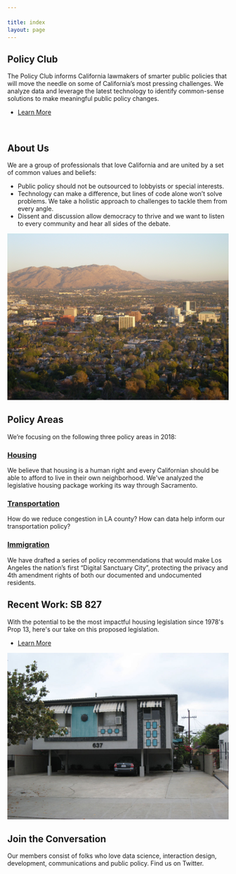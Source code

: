 ```yaml
---

title: index
layout: page
---
```

<!-- Introduction -->
<section class="banner style1 orient-left content-align-left image-position-right fullscreen onload-image-fade-in onload-content-fade-right">
	<div class="content">
		<h2>Policy Club</h2>
		<p class="major">The Policy Club informs California lawmakers of smarter public policies that will move the needle on some of California’s most pressing challenges. We analyze data and leverage the latest technology to identify common-sense solutions to make meaningful public policy changes. </p>
		<ul class="actions vertical">
			<li><a href="#first" class="button big wide smooth-scroll-middle">Learn More</a></li>
		</ul>
	</div>
	<div class="image">
		<img src="images/hollywoodstreet.jpg" alt="" />
	</div>
</section>

<!-- About us -->
<section class="spotlight style1 orient-right content-align-left image-position-center onscroll-image-fade-in" id="first">
	<div class="content">
		<h2>About Us</h2>
		<p>We are a group of professionals that love California and are united by a set of common values and beliefs:
            <ul>
              <li> Public policy should not be outsourced to lobbyists or special interests.</li>
              <li> Technology can make a difference, but lines of code alone won’t solve problems. We take a holistic approach to challenges to tackle them from every angle.</li>
              <li> Dissent and discussion allow democracy to thrive and we want to listen to every community and hear all sides of the debate. </li>
            </ul>
        </p>
	</div>
	<div class="image">
		<img src="images/inlandempirejpg.jpg" alt="" />
	</div>
</section>

<!-- Policy Areas -->
<section class="wrapper style1 align-center">
	<div class="inner">
		<h2>Policy Areas</h2>
		<p>We’re focusing on the following three policy areas in 2018:</p>
		<div class="items style1 medium onscroll-fade-in">
			<section>
				<span class="icon style2 major fa-home"></span>
				<a href="{{ site.url }}/housing"><h3>Housing</h3></a>
				<p>We believe that housing is a human right and every Californian should be able to afford to live in their own neighborhood. We've analyzed the legislative housing package working its way through Sacramento.</p>
			</section>
			<section>
                <span class="icon style2 major  fa-subway"></span>
                <a href="{{ site.url }}/transportation"> <h3>Transportation</h3></a>
				<p>How do we reduce congestion in LA county? How can data help inform our transportation policy?</p>
			</section>
			<section>
				<span class="icon style2 major  fa-users"></span>
                <a href="{{ site.url }}/immigration"><h3>Immigration</h3></a>
				<p>We have drafted a series of policy recommendations that would make Los Angeles the nation’s first “Digital Sanctuary City”, protecting the privacy and 4th amendment rights of both our documented and undocumented residents.</p>
			</section>
		</div>
	</div>
</section>

<!-- Recent Work -->
<section class="spotlight style1 orient-right content-align-left image-position-center onscroll-image-fade-in" id="first">
	<div class="content">
		<h2>Recent Work: SB 827</h2>
		<p>With the potential to be the most impactful housing legislation since 1978's Prop 13, here's our take on this proposed legislation.</p>
		<ul class="actions vertical">
			<li><a href="sb-827" class="button">Learn More</a></li>
		</ul>
	</div>
	<div class="image">
		<img src="images/dingbat.jpg" alt="" />
	</div>
</section>

<!-- Join the Conversation -->
<section class="spotlight style1 orient-left content-align-left image-position-center onscroll-image-fade-in">
	<div class="content">
		<h2>Join the Conversation</h2>
		<p>Our members consist of folks who love data science, interaction design, development, communications and public policy. Find us on Twitter.</p>
	</div>
	<div class="image">
		<img src="images/Tower_Bridge_Sacramento_edit.jpg" alt="" />
	</div>
</section>